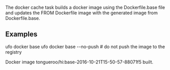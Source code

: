 The docker cache task builds a docker image using the Dockerfile.base file and
updates the FROM Dockerfile image with the generated image from Dockerfile.base.

## Examples

  ufo docker base
  ufo docker base --no-push # do not push the image to the registry

Docker image tongueroo/hi:base-2016-10-21T15-50-57-88071f5 built.
